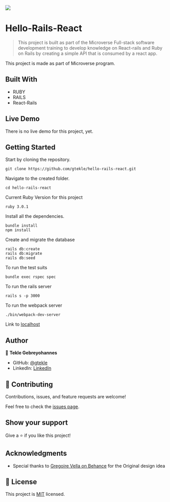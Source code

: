 ![](https://img.shields.io/badge/Microverse-blueviolet)

# Hello-Rails-React

> This project is built as part of the Microverse Full-stack software development training to develop knowledge on React-rails and Ruby on Rails by creating a simple API that is consumed by a react app.

This project is made as part of Microverse program.

## Built With

- RUBY
- RAILS
- React-Rails

## Live Demo
There is no live demo for this project, yet.

## Getting Started

Start by cloning the repository.

```
git clone https://github.com/gtekle/hello-rails-react.git
```

Navigate to the created folder.

```
cd hello-rails-react
```

Current Ruby Version for this project

```
ruby 3.0.1
```

Install all the dependencies.

```
bundle install
npm install
```

Create and migrate the database

```
rails db:create
rails db:migrate
rails db:seed
```

To run the test suits

```
bundle exec rspec spec
```

To run the rails server

```
rails s -p 3000
```
To run the webpack server

```
./bin/webpack-dev-server
```

Link to [localhost](http://localhost:3000/)

## Author

👤 **Tekle Gebreyohannes**

- GitHub: [@gtekle](https://github.com/gtekle)
- LinkedIn: [LinkedIn](https://linkedin.com/in/gtekle)

## 🤝 Contributing

Contributions, issues, and feature requests are welcome!

Feel free to check the [issues page](../../issues/).

## Show your support

Give a ⭐️ if you like this project!

## Acknowledgments

- Special thanks to [Gregoire Vella on Behance](https://www.behance.net/gregoirevella) for the Original design idea

## 📝 License

This project is [MIT](./MIT.md) licensed.
